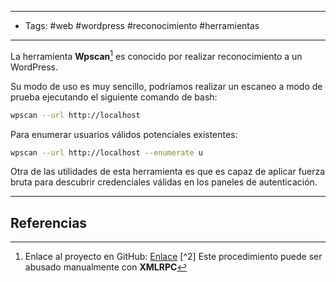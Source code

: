 ----------------
- Tags: #web #wordpress #reconocimiento #herramientas 
----------------
La herramienta **Wpscan**[^1] es conocido por realizar reconocimiento a un WordPress.

Su modo de uso es muy sencillo, podríamos realizar un escaneo a modo de prueba ejecutando el siguiente comando de bash:

```bash
wpscan --url http://localhost
```

Para enumerar usuarios válidos potenciales existentes:
```bash
wpscan --url http://localhost --enumerate u
```

Otra de las utilidades de esta herramienta es que es capaz de aplicar fuerza bruta para descubrir credenciales válidas en los paneles de autenticación.


--------------
## Referencias

[^1]: Enlace al proyecto en GitHub: [Enlace](https://github.com/wpscanteam/wpscan)
[^2] Este procedimiento puede ser abusado manualmente con **XMLRPC** 
